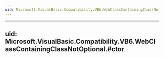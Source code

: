 ```yaml
---
uid: Microsoft.VisualBasic.Compatibility.VB6.WebClassContainingClassNotOptional
---
```


---
uid: Microsoft.VisualBasic.Compatibility.VB6.WebClassContainingClassNotOptional.#ctor
---
